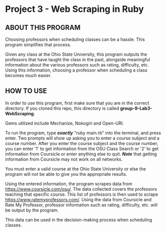 # Project 3 - Web Scraping in Ruby

## ABOUT THIS PROGRAM

Choosing professors when scheduling classes can be a hassle. This program simplifies that process.

Given any class at the Ohio State University, this program outputs the professors that have taught the class in the past, alongside meaningful information about the various professors such as rating, difficulty, etc. Using this information, choosing a professor when scheduling a class becomes much easier.

## HOW TO USE

In order to use this program, first make sure that you are in the correct directory. If you cloned this repo, this directory is called **group-9-Lab3-WebScraping**.

Gems utilized include Mechanize, Nokogiri and Open-URI.

To run the program, type **_exactly_** "ruby main.rb" into the terminal, and press enter.
Two prompts will show up asking you to enter a course subject and a course number. After you enter the course subject and the course number, you can enter '1' to get information from the OSU Class Search or '2' to get information from Coursicle or enter anything else to quit. **_Note_** that getting information from Coursicle may not work on all networks.

You must enter a valid course at the Ohio State University or else the program will not be able to give you the appropriate results.

Using the entered information, the program scrapes data from https://www.coursicle.com/osu/. The data collected covers the professors teaching that specific course. This list of professors is then used to scrape https://www.ratemyprofessors.com/. Using the data from Coursicle and Rate My Professor, professor information such as rating, difficulty, etc. will be output by the program.

This data can be used in the decision-making process when scheduling classes.

